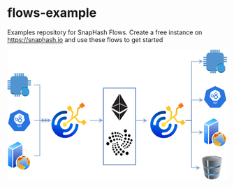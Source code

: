 # flows-example
Examples repository for SnapHash Flows. Create a free instance on https://snaphash.io and use these flows to get started

![Positioning](schema.png)